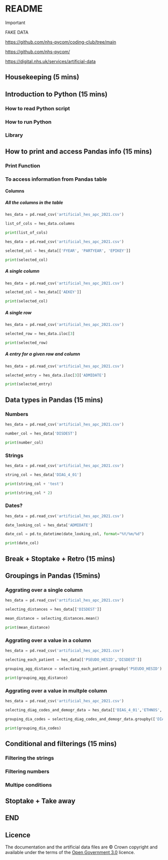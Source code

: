 # README

> [!IMPORTANT]  
> FAKE DATA

https://github.com/nhs-pycom/coding-club/tree/main

https://github.com/nhs-pycom/

https://digital.nhs.uk/services/artificial-data 

## Housekeeping (5 mins)

## Introduction to Python (15 mins)

### How to read Python script

### How to run Python

### Library

## How to print and access Pandas info (15 mins)

### Print Function

### To access information from Pandas table

#### Columns



##### All the columns in the table

```python
hes_data = pd.read_csv('artificial_hes_apc_2021.csv')

list_of_cols = hes_data.columns

print(list_of_cols)
```

```python
hes_data = pd.read_csv('artificial_hes_apc_2021.csv')

selected_col = hes_data[['FYEAR', 'PARTYEAR', 'EPIKEY']]

print(selected_col)
```

##### A single column

```python
hes_data = pd.read_csv('artificial_hes_apc_2021.csv')

selected_col = hes_data[['AEKEY']]

print(selected_col)
```

##### A single row
```python
hes_data = pd.read_csv('artificial_hes_apc_2021.csv')

selected_row = hes_data.iloc[3]

print(selected_row)
```
##### A entry for a given row and column
```python
hes_data = pd.read_csv('artificial_hes_apc_2021.csv')

selected_entry = hes_data.iloc[3]['ADMIDATE']

print(selected_entry)
```
## Data types in Pandas (15 mins)

### Numbers
```python
hes_data = pd.read_csv('artificial_hes_apc_2021.csv')

number_col = hes_data['DISDEST']

print(number_col)
```

### Strings
```python
hes_data = pd.read_csv('artificial_hes_apc_2021.csv')

string_col = hes_data['DIAG_4_01']

print(string_col + 'test')

print(string_col * 2)
```
### Dates?
```python
hes_data = pd.read_csv('artificial_hes_apc_2021.csv')

date_looking_col = hes_data['ADMIDATE']

date_col = pd.to_datetime(date_looking_col, format="%Y/%m/%d")

print(date_col)
```
## Break + Stoptake + Retro (15 mins)


## Groupings in Pandas (15mins)

### Aggrating over a single column
```python
hes_data = pd.read_csv('artificial_hes_apc_2021.csv')

selecting_distances = hes_data[['DISDEST']]

mean_distance = selecting_distances.mean()

print(mean_distance)
```

### Aggrating over a value in a column

```python
hes_data = pd.read_csv('artificial_hes_apc_2021.csv')

selecting_each_patient = hes_data[['PSEUDO_HESID','DISDEST']]

grouping_agg_distance = selecting_each_patient.groupby('PSEUDO_HESID').agg(['min','max','mean'])

print(grouping_agg_distance)
```

### Aggrating over a value in multple column

```python
hes_data = pd.read_csv('artificial_hes_apc_2021.csv')

selecting_diag_codes_and_demogr_data = hes_data[['DIAG_4_01','ETHNOS','ELECDUR_CALC']]

grouping_dia_codes = selecting_diag_codes_and_demogr_data.groupby(['DIAG_4_01','ETHNOS']).agg(['mean'])

print(grouping_dia_codes)
```
## Conditional and filterings (15 mins)

### Filtering the strings

### Filtering numbers

### Multipe conditions

## Stoptake + Take away

## END

## Licence
The documentation and the artificial data files are © Crown copyright and available under the terms of the [Open Government 3.0](https://www.nationalarchives.gov.uk/doc/open-government-licence/version/3/) licence.

